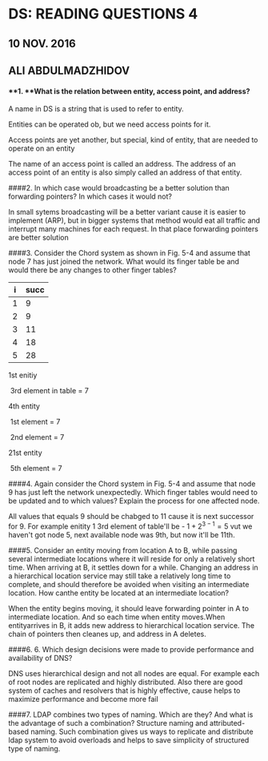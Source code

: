# **DS: READING QUESTIONS 4**

## 10 NOV. 2016

## **ALI ABDULMADZHIDOV**

#### **1. **What is the relation between entity, access point, and address?

A name in DS is a string that is used to refer to entity.

Entities can be operated ob, but we need access points for it.

Access points are yet another, but special, kind of entity, that are needed to operate on an entity

The name of an access point is called an address. The address of an access point of an entity is also simply called an address of that entity.

####2. In which case would broadcasting be a better solution than forwarding pointers?  In which cases it would not?

In small sytems broadcasting will be a better variant cause it is easier to implement (ARP), but in bigger systems that method would eat all traffic and interrupt many machines for each request. In that place forwarding pointers are better solution

####3. Consider the Chord system as shown in Fig. 5-4 and assume that node 7 has just joined the network. What would its finger table be and would there be any changes to other finger tables?

| i    | succ |
| ---- | ---- |
| 1    | 9    |
| 2    | 9    |
| 3    | 11   |
| 4    | 18   |
| 5    | 28   |

1st enitiy

​	3rd element in table = 7

4th entity

​	1st element = 7

​	2nd element = 7

21st entity

​	5th  element = 7





####4. Again consider the Chord system in Fig. 5-4 and assume that node 9 has just left the network unexpectedly. Which finger tables would need to be updated and to which values? Explain the process for one affected node.

All values that equals 9 should be chabged to 11 cause it is next successor for 9.
For example enitity 1
3rd element of table'll be - $1+2^{3-1}=5$ vut we haven't got node 5, next available node was 9th, but now it'll be 11th.

####5. Consider an entity moving from location A to B, while passing several intermediate locations where it will reside for only a relatively short time. When arriving at B, it settles down for a while. Changing an address in a hierarchical location service may still take a relatively long time to complete, and should therefore be avoided when visiting an intermediate location. How canthe entity be located at an intermediate location? 

When the entity begins moving, it should leave forwarding pointer in A to intermediate location. And so each time when entity moves.When entityarrives in B, it adds new address to hierarchical location service. The chain of pointers then cleanes up, and address in A deletes.

####6. 6. Which design decisions were made to provide performance and availability of DNS?

DNS uses hierarchical design and not all nodes are equal. For example each of root nodes are replicated and highly distributed.
Also there are good system of caches and resolvers that is highly effective, cause helps to maximize performance and become more fail

####7. LDAP combines two types of naming. Which are they? And what is the advantage of such a combination?
Structure naming and attributed-based naming.
Such combination gives us ways to replicate and distribute ldap system to avoid overloads and helps to save simplicity of structured type of naming.
